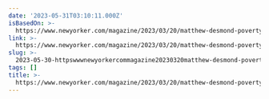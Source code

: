 ```yaml
---
date: '2023-05-31T03:10:11.000Z'
isBasedOn: >-
  https://www.newyorker.com/magazine/2023/03/20/matthew-desmond-poverty-by-america-book-review
link: >-
  https://www.newyorker.com/magazine/2023/03/20/matthew-desmond-poverty-by-america-book-review
slug: >-
  2023-05-30-httpswwwnewyorkercommagazine20230320matthew-desmond-poverty-by-america-book-review
tags: []
title: >-
  https://www.newyorker.com/magazine/2023/03/20/matthew-desmond-poverty-by-america-book-review
---
```


